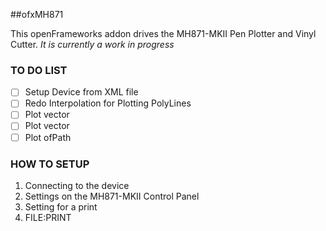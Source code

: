 ##ofxMH871

This openFrameworks addon drives the MH871-MKII Pen Plotter and Vinyl Cutter. 
_It is currently a work in progress_
### TO DO LIST
- [ ] Setup Device from XML file
- [ ] Redo Interpolation for Plotting PolyLines
- [ ] Plot vector<ofPoints>
- [ ] Plot vector<ofVec2f>
- [ ] Plot ofPath

### HOW TO SETUP 

1. Connecting to the device
2. Settings on the MH871-MKII Control Panel
3. Setting for a print
4. FILE:PRINT
